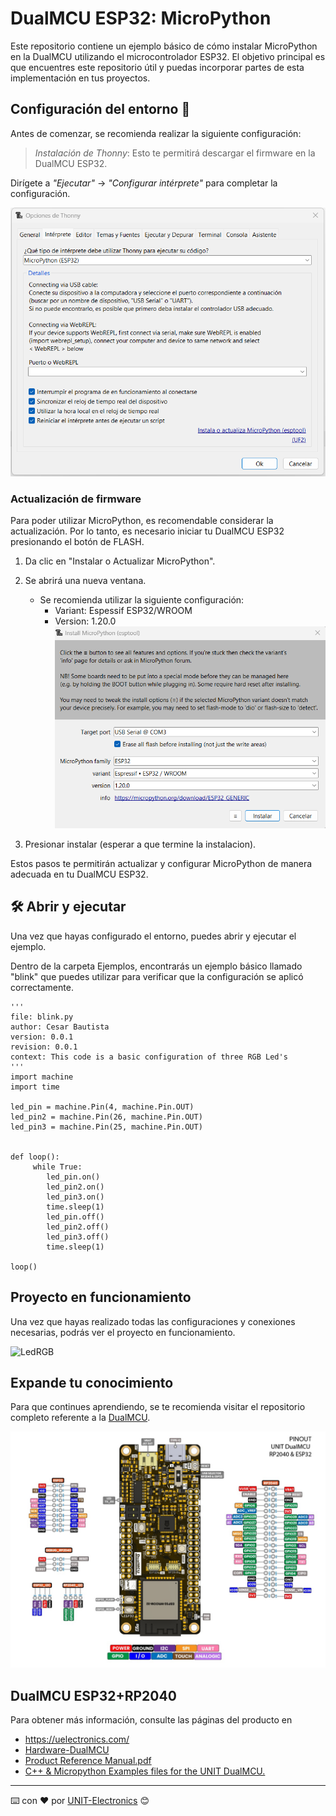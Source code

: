 # DualMCU ESP32: MicroPython

Este repositorio contiene un ejemplo básico de cómo instalar MicroPython en la DualMCU utilizando el microcontrolador ESP32. El objetivo principal es que encuentres este repositorio útil y puedas incorporar partes de esta implementación en tus proyectos.

## Configuración del entorno 👋
Antes de comenzar, se recomienda realizar la siguiente configuración:

> *Instalación de Thonny*: 
> Esto te permitirá descargar el firmware en la DualMCU ESP32.

Dirígete a *"Ejecutar"* -> *"Configurar intérprete"*  para completar la configuración.

 ![Interpeter](./img/config_intepeter.png)

### Actualización de firmware 
Para poder utilizar MicroPython, es recomendable considerar la actualización. Por lo tanto, es necesario iniciar tu DualMCU ESP32 presionando el botón de FLASH.


1. Da clic en "Instalar o Actualizar MicroPython".

1. Se abrirá una nueva ventana. 
    - Se recomienda utilizar la siguiente configuración: 
        - Variant: Espessif ESP32/WROOM
        - Version: 1.20.0
![instalador](./img/instalador.png)
1. Presionar instalar (esperar a que termine la instalacion).


Estos pasos te permitirán actualizar y configurar MicroPython de manera adecuada en tu DualMCU ESP32.

## 🛠️ Abrir y ejecutar 
Una vez que hayas configurado el entorno, puedes abrir y ejecutar el ejemplo.

Dentro de la carpeta Ejemplos, encontrarás un ejemplo básico llamado "blink" que puedes utilizar para verificar que la configuración se aplicó correctamente.

```
'''
file: blink.py
author: Cesar Bautista
version: 0.0.1
revision: 0.0.1
context: This code is a basic configuration of three RGB Led's
'''
import machine
import time

led_pin = machine.Pin(4, machine.Pin.OUT)
led_pin2 = machine.Pin(26, machine.Pin.OUT)
led_pin3 = machine.Pin(25, machine.Pin.OUT)


def loop():
     while True:
        led_pin.on()    
        led_pin2.on()   
        led_pin3.on()  
        time.sleep(1)  
        led_pin.off()   
        led_pin2.off()  
        led_pin3.off()  
        time.sleep(1)   

loop()
```


## Proyecto en funcionamiento
Una vez que hayas realizado todas las configuraciones y conexiones necesarias, podrás ver el proyecto en funcionamiento.

![LedRGB](./img/blink_led2.gif)
## Expande tu conocimiento 

Para que continues aprendiendo, se te recomienda visitar el repositorio completo referente a la [DualMCU](https://github.com/UNIT-Electronics/DualMCU).

![DualMCU](./img/EU0002-DUALMCU%20V3.1.2.jpg)

## DualMCU ESP32+RP2040 

Para obtener más información, consulte las páginas del producto en

* https://uelectronics.com/
* [Hardware-DualMCU](https://github.com/UNIT-Electronics/DualMCU/tree/main/Hardware)
* [Product Reference Manual.pdf](https://github.com/UNIT-Electronics/DualMCU/blob/main/DualMCU(Product%20Reference%20Manual).pdf)
* [C++ & Micropython Examples files for the UNIT DualMCU.](https://github.com/UNIT-Electronics/DualMCU/tree/main/Examples)


---
⌨️ con ❤️ por [UNIT-Electronics](https://github.com/UNIT-Electronics) 😊